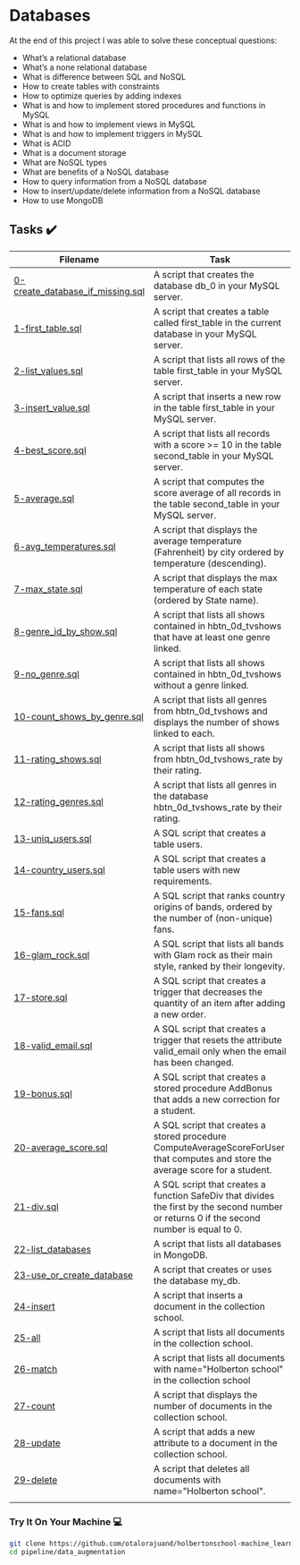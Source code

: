 # Databases

> 

At the end of this project I was able to solve these conceptual questions:

* What’s a relational database
* What’s a none relational database
* What is difference between SQL and NoSQL
* How to create tables with constraints
* How to optimize queries by adding indexes
* What is and how to implement stored procedures and functions in MySQL
* What is and how to implement views in MySQL
* What is and how to implement triggers in MySQL
* What is ACID
* What is a document storage
* What are NoSQL types
* What are benefits of a NoSQL database
* How to query information from a NoSQL database
* How to insert/update/delete information from a NoSQL database
* How to use MongoDB

## Tasks :heavy_check_mark:

| Filename | Task |
| ------ | ------------------------------------------------- | 
| [0-create_database_if_missing.sql](https://github.com/otalorajuand/holbertonschool-machine_learning/blob/main/pipeline/databases/0-create_database_if_missing.sql)| A script that creates the database db_0 in your MySQL server. |
| [1-first_table.sql](https://github.com/otalorajuand/holbertonschool-machine_learning/blob/main/pipeline/databases/1-first_table.sql)| A script that creates a table called first_table in the current database in your MySQL server. |
| [2-list_values.sql](https://github.com/otalorajuand/holbertonschool-machine_learning/blob/main/pipeline/databases/2-list_values.sql)| A script that lists all rows of the table first_table in your MySQL server. |
| [3-insert_value.sql](https://github.com/otalorajuand/holbertonschool-machine_learning/blob/main/pipeline/databases/3-insert_value.sql)| A script that inserts a new row in the table first_table in your MySQL server. |
| [4-best_score.sql](https://github.com/otalorajuand/holbertonschool-machine_learning/blob/main/pipeline/databases/4-best_score.sql)| A script that lists all records with a score >= 10 in the table second_table in your MySQL server. |
| [5-average.sql](https://github.com/otalorajuand/holbertonschool-machine_learning/blob/main/pipeline/databases/5-average.sql)| A script that computes the score average of all records in the table second_table in your MySQL server. |
| [6-avg_temperatures.sql](https://github.com/otalorajuand/holbertonschool-machine_learning/blob/main/pipeline/databases/6-avg_temperatures.sql)| A script that displays the average temperature (Fahrenheit) by city ordered by temperature (descending). |
| [7-max_state.sql](https://github.com/otalorajuand/holbertonschool-machine_learning/blob/main/pipeline/databases/7-max_state.sql)| A script that displays the max temperature of each state (ordered by State name). |
| [8-genre_id_by_show.sql](https://github.com/otalorajuand/holbertonschool-machine_learning/blob/main/pipeline/databases/8-genre_id_by_show.sql)| A script that lists all shows contained in hbtn_0d_tvshows that have at least one genre linked. |
| [9-no_genre.sql](https://github.com/otalorajuand/holbertonschool-machine_learning/blob/main/pipeline/databases/9-no_genre.sql)| A script that lists all shows contained in hbtn_0d_tvshows without a genre linked. |
| [10-count_shows_by_genre.sql](https://github.com/otalorajuand/holbertonschool-machine_learning/blob/main/pipeline/databases/10-count_shows_by_genre.sql)| A script that lists all genres from hbtn_0d_tvshows and displays the number of shows linked to each. |
| [11-rating_shows.sql](https://github.com/otalorajuand/holbertonschool-machine_learning/blob/main/pipeline/databases/11-rating_shows.sql)| A script that lists all shows from hbtn_0d_tvshows_rate by their rating. |
| [12-rating_genres.sql](https://github.com/otalorajuand/holbertonschool-machine_learning/blob/main/pipeline/databases/12-rating_genres.sql)| A script that lists all genres in the database hbtn_0d_tvshows_rate by their rating. |
| [13-uniq_users.sql](https://github.com/otalorajuand/holbertonschool-machine_learning/blob/main/pipeline/databases/13-uniq_users.sql)| A SQL script that creates a table users. |
| [14-country_users.sql](https://github.com/otalorajuand/holbertonschool-machine_learning/blob/main/pipeline/databases/14-country_users.sql)| A SQL script that creates a table users with new requirements. |
| [15-fans.sql](https://github.com/otalorajuand/holbertonschool-machine_learning/blob/main/pipeline/databases/15-fans.sql)| A SQL script that ranks country origins of bands, ordered by the number of (non-unique) fans. |
| [16-glam_rock.sql](https://github.com/otalorajuand/holbertonschool-machine_learning/blob/main/pipeline/databases/16-glam_rock.sql)| A SQL script that lists all bands with Glam rock as their main style, ranked by their longevity. |
| [17-store.sql](https://github.com/otalorajuand/holbertonschool-machine_learning/blob/main/pipeline/databases/17-store.sql)| A SQL script that creates a trigger that decreases the quantity of an item after adding a new order. |
| [18-valid_email.sql](https://github.com/otalorajuand/holbertonschool-machine_learning/blob/main/pipeline/databases/18-valid_email.sql)| A SQL script that creates a trigger that resets the attribute valid_email only when the email has been changed. |
| [19-bonus.sql](https://github.com/otalorajuand/holbertonschool-machine_learning/blob/main/pipeline/databases/19-bonus.sql)| A SQL script that creates a stored procedure AddBonus that adds a new correction for a student. |
| [20-average_score.sql](https://github.com/otalorajuand/holbertonschool-machine_learning/blob/main/pipeline/databases/20-average_score.sql)| A SQL script that creates a stored procedure ComputeAverageScoreForUser that computes and store the average score for a student. |
| [21-div.sql](https://github.com/otalorajuand/holbertonschool-machine_learning/blob/main/pipeline/databases/21-div.sql)| A SQL script that creates a function SafeDiv that divides the first by the second number or returns 0 if the second number is equal to 0. |
| [22-list_databases](https://github.com/otalorajuand/holbertonschool-machine_learning/blob/main/pipeline/databases/22-list_databases)| A script that lists all databases in MongoDB. |
| [23-use_or_create_database](https://github.com/otalorajuand/holbertonschool-machine_learning/blob/main/pipeline/databases/23-use_or_create_database)| A script that creates or uses the database my_db. |
| [24-insert](https://github.com/otalorajuand/holbertonschool-machine_learning/blob/main/pipeline/databases/24-insert)| A script that inserts a document in the collection school. |
| [25-all](https://github.com/otalorajuand/holbertonschool-machine_learning/blob/main/pipeline/databases/25-all)| A script that lists all documents in the collection school. |
| [26-match](https://github.com/otalorajuand/holbertonschool-machine_learning/blob/main/pipeline/databases/26-match)| A script that lists all documents with name="Holberton school" in the collection school |
| [27-count](https://github.com/otalorajuand/holbertonschool-machine_learning/blob/main/pipeline/databases/27-count)| A script that displays the number of documents in the collection school. |
| [28-update](https://github.com/otalorajuand/holbertonschool-machine_learning/blob/main/pipeline/databases/28-update)| A script that adds a new attribute to a document in the collection school. |
| [29-delete](https://github.com/otalorajuand/holbertonschool-machine_learning/blob/main/pipeline/databases/29-delete)| A script that deletes all documents with name="Holberton school". |
| []()|  |

### Try It On Your Machine :computer:
```bash
git clone https://github.com/otalorajuand/holbertonschool-machine_learning.git
cd pipeline/data_augmentation
```
